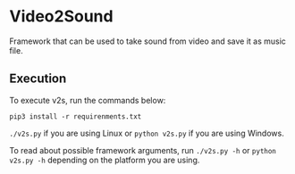 # Video2Sound

Framework that can be used to take sound from video and save it as music file.

Execution
---------
To execute v2s, run the commands below:

`pip3 install -r requirenments.txt`

`./v2s.py` if you are using Linux or `python v2s.py` if you are using Windows.

To read about possible framework arguments, run `./v2s.py -h` or `python v2s.py -h` depending on the platform you are using.
